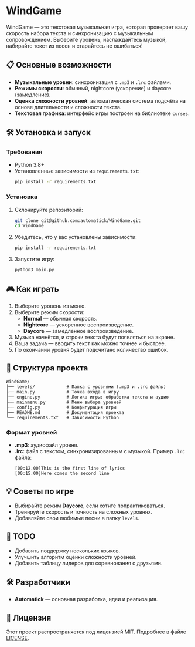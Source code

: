 # WindGame

WindGame — это текстовая музыкальная игра, которая проверяет вашу скорость набора текста и синхронизацию с музыкальным сопровождением. Выберите уровень, наслаждайтесь музыкой, набирайте текст из песен и старайтесь не ошибаться!

## 📋 Основные возможности
- **Музыкальные уровни**: синхронизация с `.mp3` и `.lrc` файлами.
- **Режимы скорости**: обычный, nightcore (ускорение) и daycore (замедление).
- **Оценка сложности уровней**: автоматическая система подсчёта на основе длительности и сложности текста.
- **Текстовая графика**: интерфейс игры построен на библиотеке `curses`.

## 🛠️ Установка и запуск

### Требования
- Python 3.8+
- Установленные зависимости из `requirements.txt`:
  ```bash
  pip install -r requirements.txt
  ```

### Установка
1. Склонируйте репозиторий:
   ```bash
   git clone git@github.com:automatick/WindGame.git
   cd WindGame
   ```
2. Убедитесь, что у вас установлены зависимости:
   ```bash
   pip install -r requirements.txt
   ```

3. Запустите игру:
   ```bash
   python3 main.py
   ```

## 🎮 Как играть
1. Выберите уровень из меню.
2. Выберите режим скорости:
   - **Normal** — обычная скорость.
   - **Nightcore** — ускоренное воспроизведение.
   - **Daycore** — замедленное воспроизведение.
3. Музыка начнётся, и строки текста будут появляться на экране.
4. Ваша задача — вводить текст как можно точнее и быстрее.
5. По окончании уровня будет подсчитано количество ошибок.

## 📂 Структура проекта
```plaintext
WindGame/
├── levels/            # Папка с уровнями (.mp3 и .lrc файлы)
├── main.py            # Точка входа в игру
├── engine.py          # Логика игры: обработка текста и аудио
├── mainmenu.py        # Меню выбора уровней
├── config.py          # Конфигурация игры
├── README.md          # Документация проекта
└── requirements.txt   # Зависимости Python
```

### Формат уровней
- **.mp3**: аудиофайл уровня.
- **.lrc**: файл с текстом, синхронизированным с музыкой.
  Пример `.lrc` файла:
  ```plaintext
  [00:12.00]This is the first line of lyrics
  [00:15.00]Here comes the second line
  ```

## 💡 Советы по игре
- Выбирайте режим **Daycore**, если хотите попрактиковаться.
- Тренируйте скорость и точность на сложных уровнях.
- Добавляйте свои любимые песни в папку `levels`.

## 🧩 TODO
- Добавить поддержку нескольких языков.
- Улучшить алгоритм оценки сложности уровней.
- Добавить таблицу лидеров для соревнования с друзьями.

## 🛠️ Разработчики
- **Automatick** — основная разработка, идеи и реализация.

## 📝 Лицензия
Этот проект распространяется под лицензией MIT. Подробнее в файле [LICENSE](LICENSE).
